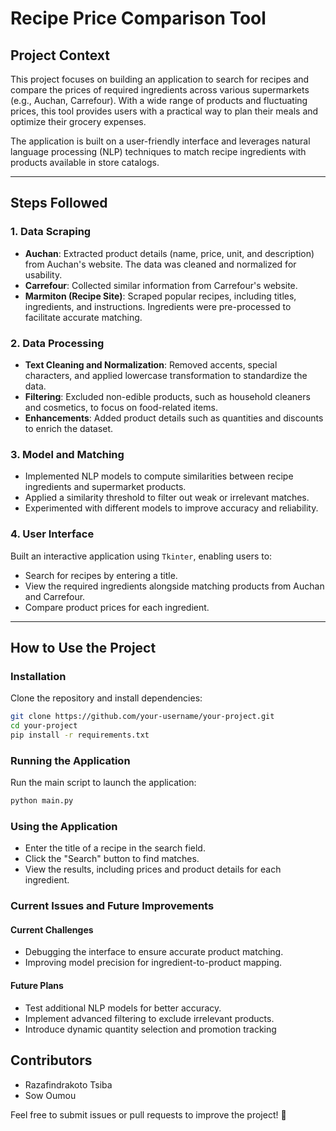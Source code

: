# Recipe Price Comparison Tool

## Project Context
This project focuses on building an application to search for recipes and compare the prices of required ingredients across various supermarkets (e.g., Auchan, Carrefour). With a wide range of products and fluctuating prices, this tool provides users with a practical way to plan their meals and optimize their grocery expenses.

The application is built on a user-friendly interface and leverages natural language processing (NLP) techniques to match recipe ingredients with products available in store catalogs.

---

## Steps Followed

### 1. Data Scraping
- **Auchan**: Extracted product details (name, price, unit, and description) from Auchan's website. The data was cleaned and normalized for usability.
- **Carrefour**: Collected similar information from Carrefour's website.
- **Marmiton (Recipe Site)**: Scraped popular recipes, including titles, ingredients, and instructions. Ingredients were pre-processed to facilitate accurate matching.

### 2. Data Processing
- **Text Cleaning and Normalization**: Removed accents, special characters, and applied lowercase transformation to standardize the data.
- **Filtering**: Excluded non-edible products, such as household cleaners and cosmetics, to focus on food-related items.
- **Enhancements**: Added product details such as quantities and discounts to enrich the dataset.

### 3. Model and Matching
- Implemented NLP models to compute similarities between recipe ingredients and supermarket products.
- Applied a similarity threshold to filter out weak or irrelevant matches.
- Experimented with different models to improve accuracy and reliability.

### 4. User Interface
Built an interactive application using `Tkinter`, enabling users to:
- Search for recipes by entering a title.
- View the required ingredients alongside matching products from Auchan and Carrefour.
- Compare product prices for each ingredient.

---

## How to Use the Project

### Installation
Clone the repository and install dependencies:
```bash
git clone https://github.com/your-username/your-project.git
cd your-project
pip install -r requirements.txt
```

### Running the Application
Run the main script to launch the application:
```bash
python main.py
```

### Using the Application
- Enter the title of a recipe in the search field.
- Click the "Search" button to find matches.
- View the results, including prices and product details for each ingredient.


### Current Issues and Future Improvements

#### Current Challenges
- Debugging the interface to ensure accurate product matching.
- Improving model precision for ingredient-to-product mapping.

#### Future Plans
- Test additional NLP models for better accuracy.
- Implement advanced filtering to exclude irrelevant products.
- Introduce dynamic quantity selection and promotion tracking

## Contributors
- Razafindrakoto Tsiba
- Sow Oumou

Feel free to submit issues or pull requests to improve the project! 🚀
